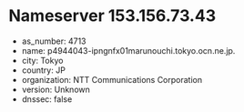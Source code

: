 # Nameserver 153.156.73.43

* as_number: 4713
* name: p4944043-ipngnfx01marunouchi.tokyo.ocn.ne.jp.
* city: Tokyo
* country: JP
* organization: NTT Communications Corporation
* version: Unknown
* dnssec: false
